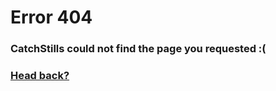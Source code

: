 # Error 404

<h3>CatchStills could not find the page you requested :(</h3>

<h3><a href="https://catchstills.com">Head back?</a></h3>